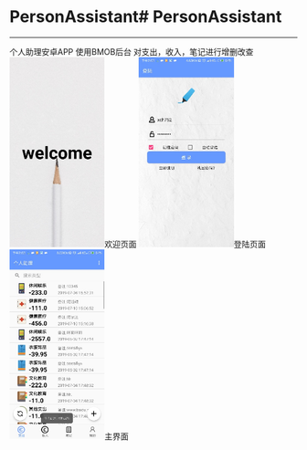 # PersonAssistant# PersonAssistant
------
个人助理安卓APP
使用BMOB后台
对支出，收入，笔记进行增删改查
<img src="/screenshot/welcome.png" width="33%" height="33%" />欢迎页面
<img src="/screenshot/login.png" width="33%" height="33%" />登陆页面
<img src="/screenshot/main.png" width="33%" height="33%" />主界面

